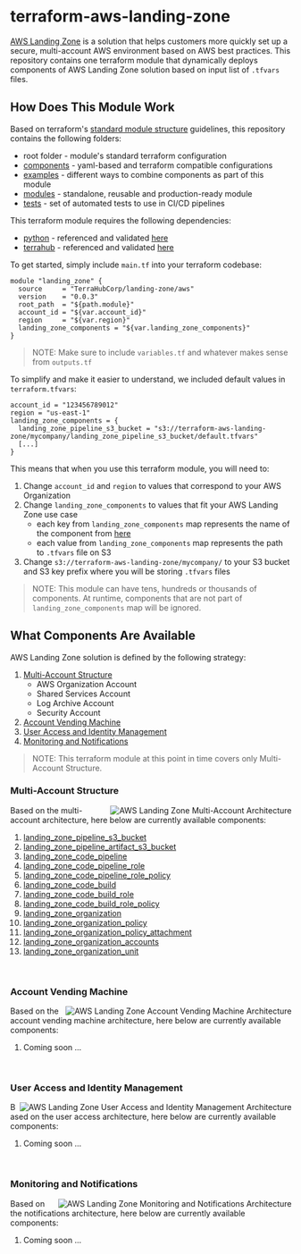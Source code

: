 # terraform-aws-landing-zone
[AWS Landing Zone](https://aws.amazon.com/solutions/aws-landing-zone/) is
a solution that helps customers more quickly set up a secure, multi-account
AWS environment based on AWS best practices. This repository contains one
terraform module that dynamically deploys components of AWS Landing Zone
solution based on input list of `.tfvars` files.


## How Does This Module Work
Based on terraform's [standard module structure](https://www.terraform.io/docs/modules/index.html#standard-module-structure)
guidelines, this repository contains the following folders:
* root folder - module's standard terraform configuration
* [components](https://github.com/TerraHubCorp/terraform-aws-landing-zone/tree/master/components) - yaml-based and terraform compatible configurations
* [examples](https://github.com/TerraHubCorp/terraform-aws-landing-zone/tree/master/examples) - different ways to combine components as part of this module
* [modules](https://github.com/TerraHubCorp/terraform-aws-landing-zone/tree/master/modules) - standalone, reusable and production-ready module
* [tests](https://github.com/TerraHubCorp/terraform-aws-landing-zone/tree/master/tests) - set of automated tests to use in CI/CD pipelines

This terraform module requires the following dependencies:
* [python](https://www.python.org) - referenced and validated [here](https://github.com/TerraHubCorp/terraform-aws-landing-zone/tree/master/modules/landing_zone/scripts/apply.sh#L33)
* [terrahub](https://www.npmjs.com/package/terrahub) - referenced and validated [here](https://github.com/TerraHubCorp/terraform-aws-landing-zone/tree/master/modules/landing_zone/scripts/apply.sh#L34)

To get started, simply include `main.tf` into your terraform codebase:
```hcl
module "landing_zone" {
  source     = "TerraHubCorp/landing-zone/aws"
  version    = "0.0.3"
  root_path  = "${path.module}"
  account_id = "${var.account_id}"
  region     = "${var.region}"
  landing_zone_components = "${var.landing_zone_components}"
}
```
> NOTE: Make sure to include `variables.tf` and whatever makes sense from `outputs.tf`

To simplify and make it easier to understand, we included default values in `terraform.tfvars`:
```hcl
account_id = "123456789012"
region = "us-east-1"
landing_zone_components = {
  landing_zone_pipeline_s3_bucket = "s3://terraform-aws-landing-zone/mycompany/landing_zone_pipeline_s3_bucket/default.tfvars"
  [...]
}

```

This means that when you use this terraform module, you will need to:
1. Change `account_id` and `region` to values that correspond to your AWS Organization
2. Change `landing_zone_components` to values that fit your AWS Landing Zone use case
    * each key from `landing_zone_components` map represents the name of the component from [here](https://github.com/TerraHubCorp/terraform-aws-landing-zone/tree/master/components)
    * each value from `landing_zone_components` map represents the path to `.tfvars` file on S3
3. Change `s3://terraform-aws-landing-zone/mycompany/` to your S3 bucket and S3 key prefix where you will be storing `.tfvars` files

> NOTE: This module can have tens, hundreds or thousands of components. At runtime, components that are not part of `landing_zone_components` map will be ignored.


## What Components Are Available
AWS Landing Zone solution is defined by the following strategy:
1. [Multi-Account Structure](#multi-account-structure)
    * AWS Organization Account
    * Shared Services Account
    * Log Archive Account
    * Security Account
2. [Account Vending Machine](#account-vending-machine)
3. [User Access and Identity Management](#user-access-and-identity-management)
4. [Monitoring and Notifications](#monitoring-and-notifications)

> NOTE: This terraform module at this point in time covers only Multi-Account Structure.

### Multi-Account Structure
<img align="right" src="https://github.com/TerraHubCorp/terraform-aws-landing-zone/raw/master/docs/aws-landing-zone-architecture.png" alt="AWS Landing Zone Multi-Account Architecture" />

Based on the multi-account architecture, here below are currently available components:
1. [landing_zone_pipeline_s3_bucket](https://github.com/TerraHubCorp/terraform-aws-landing-zone/tree/master/components/landing_zone_pipeline_s3_bucket/.terrahub.yml#L11)
2. [landing_zone_pipeline_artifact_s3_bucket](https://github.com/TerraHubCorp/terraform-aws-landing-zone/tree/master/components/landing_zone_pipeline_artifact_s3_bucket/.terrahub.yml#L11)
3. [landing_zone_code_pipeline](https://github.com/TerraHubCorp/terraform-aws-landing-zone/tree/master/components/landing_zone_code_pipeline/.terrahub.yml#L34)
4. [landing_zone_code_pipeline_role](https://github.com/TerraHubCorp/terraform-aws-landing-zone/tree/master/components/landing_zone_code_pipeline_role/.terrahub.yml#L11)
5. [landing_zone_code_pipeline_role_policy](https://github.com/TerraHubCorp/terraform-aws-landing-zone/tree/master/components/landing_zone_code_pipeline_role_policy/.terrahub.yml#L41)
6. [landing_zone_code_build](https://github.com/TerraHubCorp/terraform-aws-landing-zone/tree/master/components/landing_zone_code_build/.terrahub.yml#L24)
7. [landing_zone_code_build_role](https://github.com/TerraHubCorp/terraform-aws-landing-zone/tree/master/components/landing_zone_code_build_role/.terrahub.yml#L11)
8. [landing_zone_code_build_role_policy](https://github.com/TerraHubCorp/terraform-aws-landing-zone/tree/master/components/landing_zone_code_build_role_policy/.terrahub.yml#L31)
9. [landing_zone_organization](https://github.com/TerraHubCorp/terraform-aws-landing-zone/tree/master/components/landing_zone_organization/.terrahub.yml#L11)
10. [landing_zone_organization_policy](https://github.com/TerraHubCorp/terraform-aws-landing-zone/tree/master/components/landing_zone_organization_policy/.terrahub.yml#L11)
11. [landing_zone_organization_policy_attachment](https://github.com/TerraHubCorp/terraform-aws-landing-zone/tree/master/components/landing_zone_organization_policy_attachment/.terrahub.yml#L21)
12. [landing_zone_organization_accounts](https://github.com/TerraHubCorp/terraform-aws-landing-zone/tree/master/components/landing_zone_organization_accounts/.terrahub.yml#L19)
13. [landing_zone_organization_unit](https://github.com/TerraHubCorp/terraform-aws-landing-zone/tree/master/components/landing_zone_organization_unit/.terrahub.yml#L19)

<br clear="right" />

### Account Vending Machine
<img align="right" src="https://github.com/TerraHubCorp/terraform-aws-landing-zone/raw/master/docs/aws-landing-zone-account-vending-machine.png" alt="AWS Landing Zone Account Vending Machine Architecture" />

Based on the account vending machine architecture, here below are currently available components:
1. Coming soon ...

<br clear="right" />

### User Access and Identity Management
<img align="right" src="https://github.com/TerraHubCorp/terraform-aws-landing-zone/raw/master/docs/aws-landing-zone-user-access.png" alt="AWS Landing Zone User Access and Identity Management Architecture" />

Based on the user access architecture, here below are currently available components:
1. Coming soon ...

<br clear="right" />

### Monitoring and Notifications
<img align="right" src="https://github.com/TerraHubCorp/terraform-aws-landing-zone/raw/master/docs/aws-landing-zone-notifications.png" alt="AWS Landing Zone Monitoring and Notifications Architecture" />

Based on the notifications architecture, here below are currently available components:
1. Coming soon ...
